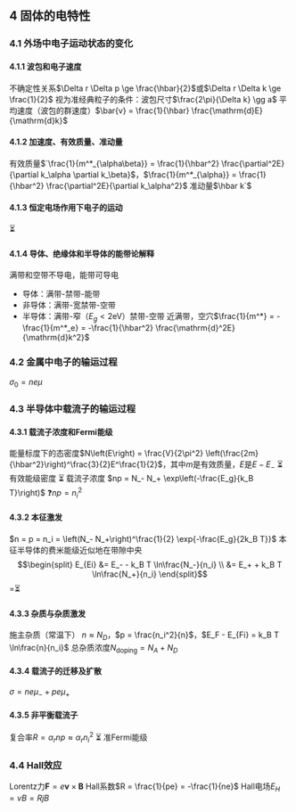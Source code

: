 ## 4 固体的电特性
### 4.1 外场中电子运动状态的变化
#### 4.1.1 波包和电子速度
不确定性关系$\Delta r \Delta p \ge \frac{\hbar}{2}$或$\Delta r \Delta k \ge \frac{1}{2}$
视为准经典粒子的条件：波包尺寸$\frac{2\pi}{\Delta k} \gg a$
平均速度（波包的群速度）$\bar{v} = \frac{1}{\hbar} \frac{\mathrm{d}E}{\mathrm{d}k}$

#### 4.1.2 加速度、有效质量、准动量
有效质量$`\frac{1}{m^*_{\alpha\beta}} = \frac{1}{\hbar^2} \frac{\partial^2E}{\partial k_\alpha \partial k_\beta}$，$\frac{1}{m^*_{\alpha}} = \frac{1}{\hbar^2} \frac{\partial^2E}{\partial k_\alpha^2}$
准动量$\hbar k`$

#### 4.1.3 恒定电场作用下电子的运动
⏳

#### 4.1.4 导体、绝缘体和半导体的能带论解释
满带和空带不导电，能带可导电
* 导体：满带-禁带-能带
* 非导体：满带-宽禁带-空带
* 半导体：满带-窄（$E_g \lt 2\mathrm{eV}$）禁带-空带
近满带，空穴$`\frac{1}{m^*} = -\frac{1}{m^*_e} = -\frac{1}{\hbar^2} \frac{\mathrm{d}^2E}{\mathrm{d}k^2}`$


### 4.2 金属中电子的输运过程
$\sigma_0 = ne\mu$


### 4.3 半导体中载流子的输运过程
#### 4.3.1 载流子浓度和Fermi能级
能量标度下的态密度$N\left(E\right) = \frac{V}{2\pi^2} \left(\frac{2m}{\hbar^2}\right)^\frac{3}{2}E^\frac{1}{2}$，其中$m$是有效质量，$E$是$E - E_-$
:hourglass_flowing_sand: 有效能级密度
:hourglass_flowing_sand: 载流子浓度
$np = N_- N_+ \exp\left(-\frac{E_g}{k_B T}\right)$
:question:$np = n_i^2$

#### 4.3.2 本征激发
$n = p = n_i = \left(N_- N_+\right)^\frac{1}{2} \exp{-\frac{E_g}{2k_B T}}$
本征半导体的费米能级近似地在带隙中央
$$\begin{split}
	E_{Ei} &= E_- - k_B T \ln\frac{N_-}{n_i} \\
	&= E_+ + k_B T \ln\frac{N_+}{n_i}
\end{split}$$
=:hourglass_flowing_sand:

#### 4.3.3 杂质与杂质激发
施主杂质（常温下）
$n \approx N_D$，$p = \frac{n_i^2}{n}$，$E_F - E_{Fi} = k_B T \ln\frac{n}{n_i}$
总杂质浓度$N_{\mathrm{doping}} = N_A + N_D$

#### 4.3.4 载流子的迁移及扩散
$\sigma = ne\mu_- + pe\mu_+$

#### 4.3.5 非平衡载流子
复合率$R = \alpha_r np \approx \alpha_r n_i^2$
:hourglass_flowing_sand: 准Fermi能级


### 4.4 Hall效应
Lorentz力$\boldsymbol{F} = e\boldsymbol{v}\times\boldsymbol{B}$
Hall系数$R = \frac{1}{pe} = -\frac{1}{ne}$
Hall电场$E_H = vB = RjB$
